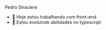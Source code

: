 Pedro Straciere


- 🔭 Hoje estou trabalhando com front-end
- 🌱 Estou evoluindo abilidades no typescript
